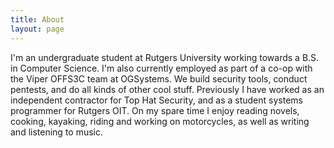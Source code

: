 ```yaml
---
title: About
layout: page
---
```


I'm an undergraduate student at Rutgers University working towards a B.S. in Computer Science. I'm also currently employed as part of a co-op with the Viper OFFS3C team at OGSystems. We build security tools, conduct pentests, and do all kinds of other cool stuff. Previously I have worked as an independent contractor for Top Hat Security, and as a student systems programmer for Rutgers OIT. On my spare time I enjoy reading novels, cooking, kayaking, riding and working on motorcycles, as well as writing and listening to music.
